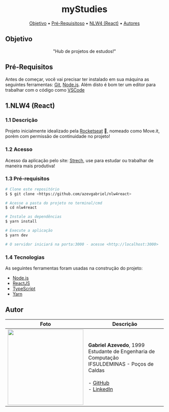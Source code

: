 <h1 align="center">myStudies</h1>

<p align="center">
 <a href="#Objetivo">Objetivo</a> •
 <a href="#Pré-Requisitos">Pré-Requisitoso</a> •
 <a href="#1.NLW4 ">NLW4 (React)</a> • 
 <a href="#Autores">Autores</a>
</p>

## Objetivo

<p align="center">"Hub de projetos de estudos!"</p>

## Pré-Requisitos

Antes de começar, você vai precisar ter instalado em sua máquina as seguintes ferramentas:
[Git](https://git-scm.com), [Node.js](https://nodejs.org/en/). 
Além disto é bom ter um editor para trabalhar com o código como [VSCode](https://code.visualstudio.com/)

## 1.NLW4 (React)

### 1.1 Descrição

Projeto inicialmente idealizado pela <a href="https://rocketseat.com.br/">Rocketseat</a> 🚀, nomeado como Move.it, porém com permissão de continuidade no projeto!

### 1.2 Acesso

Acesso da aplicação pelo site: <a align="center" href="https://stretch-azevgabriel.vercel.app/">Strech</a>, use para estudar ou trabalhar de maneira mais produtiva!

### 1.3 Pré-requisitos

```bash
# Clone este repositório
$ $ git clone <https://github.com/azevgabriel/nlw4react>

# Acesse a pasta do projeto no terminal/cmd
$ cd nlw4react

# Instale as dependências
$ yarn install

# Execute a aplicação
$ yarn dev

# O servidor iniciará na porta:3000 - acesse <http://localhost:3000>
```

### 1.4 Tecnologias

As seguintes ferramentas foram usadas na construção do projeto:

- [Node.js](https://nodejs.org/en/)
- [ReactJS](https://pt-br.reactjs.org/)
- [TypeScript](https://www.typescriptlang.org/)
- [Yarn](https://yarnpkg.com/)

## Autor

Foto   | Descrição
--------- | ------
<img src="https://github.com/azevgabriel.png" width="240" height="240"/>| <strong>Gabriel Azevedo</strong>, 1999 </br> Estudante de Engenharia de Computação </br>IFSULDEMINAS - Poços de Caldas</br></br> - <a href="https://github.com/azevgabriel">GitHub</a> </br> - <a href="https://www.linkedin.com/in/azevgabriel/">LinkedIn</a>

